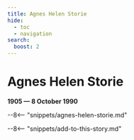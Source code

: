 ```yaml
---
title: Agnes Helen Storie
hide:
  - toc
  - navigation 
search:
  boost: 2
---
```


# Agnes Helen Storie

**1905 — 8 October 1990**

--8<-- "snippets/agnes-helen-storie.md"

--8<-- "snippets/add-to-this-story.md"
